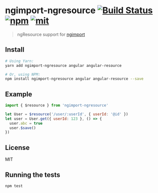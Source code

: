 # ngimport-ngresource [![Build Status][build]](https://circleci.com/gh/bcherny/ngimport-ngresource) [![npm]](https://www.npmjs.com/package/ngimport-ngresource) [![mit]](https://opensource.org/licenses/MIT)

[build]: https://img.shields.io/circleci/project/bcherny/ngimport-ngresource.svg?branch=master&style=flat-square
[npm]: https://img.shields.io/npm/v/ngimport-ngresource.svg?style=flat-square
[mit]: https://img.shields.io/npm/l/ngimport-ngresource.svg?style=flat-square

> ngResource support for [ngimport](https://github.com/bcherny/ngimport)

## Install

```sh
# Using Yarn:
yarn add ngimport-ngresource angular angular-resource

# Or, using NPM:
npm install ngimport-ngresource angular angular-resource --save
```

## Example

```js
import { $resource } from 'ngimport-ngresource'

let User = $resource('/user/:userId', { userId: '@id' })
let user = User.get({ userId: 123 }, () => {
  user.abc = true
  user.$save()
})
```

## License

MIT

## Running the tests

`npm test`
